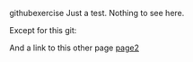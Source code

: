 githubexercise
Just a test. Nothing to see here.

Except for this git:
[](http://kaell.org/wp-content/uploads/2014/04/lukas.png)

And a link to this other page [page2](page_2)

